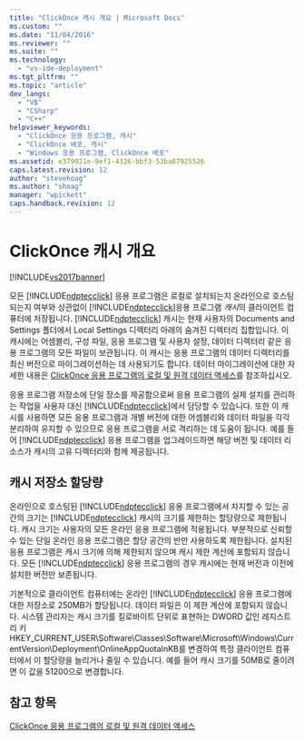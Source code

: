 ```yaml
---
title: "ClickOnce 캐시 개요 | Microsoft Docs"
ms.custom: ""
ms.date: "11/04/2016"
ms.reviewer: ""
ms.suite: ""
ms.technology: 
  - "vs-ide-deployment"
ms.tgt_pltfrm: ""
ms.topic: "article"
dev_langs: 
  - "VB"
  - "CSharp"
  - "C++"
helpviewer_keywords: 
  - "ClickOnce 응용 프로그램, 캐시"
  - "ClickOnce 배포, 캐시"
  - "Windows 응용 프로그램, ClickOnce 배포"
ms.assetid: e379921e-9ef1-4326-bbf3-53ba67925526
caps.latest.revision: 12
author: "stevehoag"
ms.author: "shoag"
manager: "wpickett"
caps.handback.revision: 12
---
```

# ClickOnce 캐시 개요
[!INCLUDE[vs2017banner](../code-quality/includes/vs2017banner.md)]

모든 [!INCLUDE[ndptecclick](../deployment/includes/ndptecclick_md.md)] 응용 프로그램은 로컬로 설치되는지 온라인으로 호스팅되는지 여부와 상관없이 [!INCLUDE[ndptecclick](../deployment/includes/ndptecclick_md.md)]응용 프로그램 *캐시*의 클라이언트 컴퓨터에 저장됩니다.  [!INCLUDE[ndptecclick](../deployment/includes/ndptecclick_md.md)] 캐시는 현재 사용자의 Documents and Settings 폴더에서 Local Settings 디렉터리 아래의 숨겨진 디렉터리 집합입니다.  이 캐시에는 어셈블리, 구성 파일, 응용 프로그램 및 사용자 설정, 데이터 디렉터리 같은 응용 프로그램의 모든 파일이 보관됩니다.  이 캐시는 응용 프로그램의 데이터 디렉터리를 최신 버전으로 마이그레이션하는 데 사용되기도 합니다.  데이터 마이그레이션에 대한 자세한 내용은 [ClickOnce 응용 프로그램의 로컬 및 원격 데이터 액세스](../deployment/accessing-local-and-remote-data-in-clickonce-applications.md)를 참조하십시오.  
  
 응용 프로그램 저장소에 단일 장소를 제공함으로써 응용 프로그램의 실제 설치를 관리하는 작업을 사용자 대신 [!INCLUDE[ndptecclick](../deployment/includes/ndptecclick_md.md)]에서 담당할 수 있습니다.  또한 이 캐시를 사용하면 모든 응용 프로그램과 개별 버전에 대한 어셈블리와 데이터 파일을 각각 분리하여 유지할 수 있으므로 응용 프로그램을 서로 격리하는 데 도움이 됩니다.  예를 들어 [!INCLUDE[ndptecclick](../deployment/includes/ndptecclick_md.md)] 응용 프로그램을 업그레이드하면 해당 버전 및 데이터 리소스가 캐시의 고유 디렉터리와 함께 제공됩니다.  
  
## 캐시 저장소 할당량  
 온라인으로 호스팅된 [!INCLUDE[ndptecclick](../deployment/includes/ndptecclick_md.md)] 응용 프로그램에서 차지할 수 있는 공간의 크기는 [!INCLUDE[ndptecclick](../deployment/includes/ndptecclick_md.md)] 캐시의 크기를 제한하는 할당량으로 제한됩니다.  캐시 크기는 사용자의 모든 온라인 응용 프로그램에 적용됩니다. 부분적으로 신뢰할 수 있는 단일 온라인 응용 프로그램은 할당 공간의 반만 사용하도록 제한됩니다.  설치된 응용 프로그램은 캐시 크기에 의해 제한되지 않으며 캐시 제한 계산에 포함되지 않습니다.  모든 [!INCLUDE[ndptecclick](../deployment/includes/ndptecclick_md.md)] 응용 프로그램의 경우 캐시에는 현재 버전과 이전에 설치한 버전만 보존됩니다.  
  
 기본적으로 클라이언트 컴퓨터에는 온라인 [!INCLUDE[ndptecclick](../deployment/includes/ndptecclick_md.md)] 응용 프로그램에 대한 저장소로 250MB가 할당됩니다.  데이터 파일은 이 제한 계산에 포함되지 않습니다.  시스템 관리자는 캐시 크기를 킬로바이트 단위로 표현하는 DWORD 값인 레지스트리 키 HKEY\_CURRENT\_USER\\Software\\Classes\\Software\\Microsoft\\Windows\\CurrentVersion\\Deployment\\OnlineAppQuotaInKB를 변경하여 특정 클라이언트 컴퓨터에서 이 할당량을 늘리거나 줄일 수 있습니다.  예를 들어 캐시 크기를 50MB로 줄이려면 이 값을 51200으로 변경합니다.  
  
## 참고 항목  
 [ClickOnce 응용 프로그램의 로컬 및 원격 데이터 액세스](../deployment/accessing-local-and-remote-data-in-clickonce-applications.md)